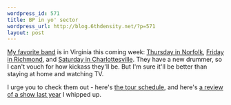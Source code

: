 ```yaml
--- 
wordpress_id: 571
title: BP in yo' sector
wordpress_url: http://blog.6thdensity.net/?p=571
layout: post
---
```

<a href="http://brotherspast.com/">My favorite band</a> is in Virginia this coming week: <a href="http://www.granbytheater.com/">Thursday in Norfolk</a>, <a href="http://www.thecanalclub.com/">Friday in Richmond</a>, and <a href="http://www.satelliteballroom.com/">Saturday in Charlottesville</a>.  They have a new drummer, so I can't vouch for how kickass they'll be.  But I'm sure it'll be better than staying at home and watching TV.

I urge you to check them out - here's <a href="http://brotherspast.com/tour.html">the tour schedule</a>, and here's <a href="http://blog.6thdensity.net/?p=175">a review of a show last year</a> I whipped up.
